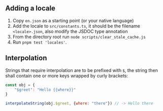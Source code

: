## Adding a locale

1. Copy `en.json` as a starting point (or your native language)
2. Add the locale to `src/constants.ts`, it should be the filename `<locale>.json`, also modify the JSDOC type annotation
3. From the directory root run `node scripts/clear_stale_cache.js`
4. Run `pnpm test 'locales'`.

## Interpolation

Strings that require interpolation are to be prefixed with `$`, the string then shall contain one or more keys wrapped by curly brackets:

```js
const obj = {
    "$greet": "Hello {{where}}"
}

interpolateString(obj.$greet, {where: "there"}) // -> Hello there
```